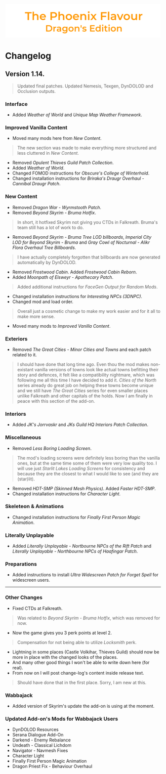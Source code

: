 ![image](images/Banner.png)

# Changelog

## Version 1.14.

> Updated final patches. Updated Nemesis, Texgen, DynDOLOD and Occlusion outputs.

### Interface

* Added _Weather of World_ and _Unique Map Weather Framework_.

### Improved Vanilla Content

* Moved many mods here from _New Content_.
> The new section was made to make everything more structured and less cluttered in _New Content_.
* Removed _Opulent Thieves Guild Patch Collection_.
* Added _Weather of World_.
* Changed FOMOD instructions for _Obscure's College of Winterhold_.
* Changed installation instructions for _Briraka's Draugr Overhaul - Cannibal Draugr Patch_.

### New Content

* Removed _Dragon War - Wyrmstooth Patch_.
* Removed _Beyond Skyrim - Bruma Hotfix_.
> In short, it hotfixed Skyrim not giving you CTDs in Falkreath. Bruma's team still has a lot of work to do.
* Removed _Beyond Skyrim - Bruma Tree LOD billboards_, _Imperial City LOD for Beyond Skyrim - Bruma_ and _Gray Cowl of Nocturnal - Alikr Flora Overhaul Tree Billboards_.
> I have actually completely forgotten that billboards are now generated automatically by DynDOLOD.
* Removed _Frostwood Cabin_. Added _Frostwood Cabin Reborn_.
* Added _Moonpath of Elsweyr - Apothecary Patch_.
> Added additional instructions for _FaceGen Output for Random Mods_.
* Changed installation instructions for _Interesting NPCs (3DNPC)_.
* Changed mod and load order.
> Overall just a cosmetic change to make my work easier and for it all to make more sense.
* Moved many mods to _Improved Vanilla Content_.

### Exteriors

* Removed _The Great Cities - Minor Cities and Towns_ and each patch related to it.
> I should have done that long time ago. Even thou the mod makes non-existant vanilla versions of towns look like actual towns befitting their story and defences, it felt like a compatibility nightmare, which was following me all this time I have decided to add it. _Cities of the North_ series already do great job on helping these towns become unique and we still have _The Great Cities_ series for even smaller places unlike Falkreath and other capitals of the holds. Now I am finally in peace with this section of the add-on.

### Interiors

* Added _JK's Jorrvaskr_ and _JKs Guild HQ Interiors Patch Collection_.

### Miscellaneous

* Removed _Less Boring Loading Screen_.
> The mod's loading screens were definitely less boring than the vanilla ones, but at the same time some of them were very low quality too. 
I will use just _Starlit Lakes Loading Screens_ for consistency and because they are the closest to what I would like to see (and they are (star)lit).
* Removed _HDT-SMP (Skinned Mesh Physics)_. Added _Faster HDT-SMP_.
* Changed installation instructions for _Character Light_.

### Skeleteon & Animations

* Changed installation instructions for _Finally First Person Magic Animation_.

### Literally Unplayable

* Added _Literally Unplayable - Nortbourne NPCs of the Rift Patch_ and _Literally Unplayable - Northbourne NPCs of Haafingar Patch_.

### Preparations

* Added instructions to install _Ultra Widescreen Patch for Forget Spell_ for widescreen users.

---

### Other Changes

* Fixed CTDs at Falkreath.
> Was related to _Beyond Skyrim - Bruma Hotfix_, which was removed for now.
* Now the game gives you 3 perk points at level 2.
> Compensation for not being able to utilize _Locksmith_ perk.
* Lightning in some places (Castle Volkihar, Thieves Guild) should now be more in place with the changed looks of the places.
* And many other good things I won't be able to write down here (for real).
* From now on I will post change-log's content inside release text.
> Should have done that in the first place. Sorry, I am new at this.

### Wabbajack

* Added version of Skyrim's update the add-on is using at the moment.

### Updated Add-on's Mods for Wabbajack Users

* DynDOLOD Resources
* Serana Dialogue Add-On
* Darkend - Enemy Rebalance
* Undeath - Classical Lichdom
* Navigator - Navmesh Fixes
* Character Light
* Finally First Person Magic Animation
* Dragon Priest Fix - Behaviour Overhaul
